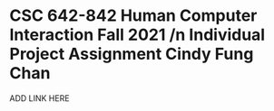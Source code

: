 # CSC 642-842 Human Computer Interaction Fall 2021 /n Individual Project Assignment Cindy Fung Chan

ADD LINK HERE
